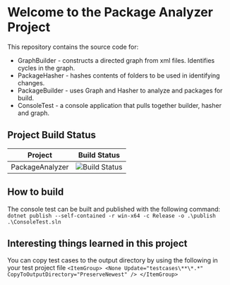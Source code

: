 # Welcome to the Package Analyzer Project
This repository contains the source code for:
* GraphBuilder - constructs a directed graph from xml files. Identifies cycles in the graph.
* PackageHasher - hashes contents of folders to be used in identifying changes.
* PackageBuilder - uses Graph and Hasher to analyze and packages for build.
* ConsoleTest - a console application that pulls together builder, hasher and graph.

## Project Build Status

Project|Build Status
---|---
PackageAnalyzer|![Build Status](https://github.com/hlotyaks/PackageAnalyzer/workflows/.NET%20Core/badge.svg)

## How to build
The console test can be built and published with the following command:
    `dotnet publish --self-contained -r win-x64 -c Release -o .\publish .\ConsoleTest.sln`

## Interesting things learned in this project
You can copy test cases to the output directory by using the following in your test project file
    ```
    <ItemGroup>
        <None Update="testcases\**\*.*" CopyToOutputDirectory="PreserveNewest" />
    </ItemGroup>
    ```
